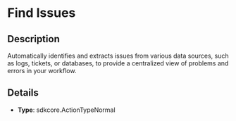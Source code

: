 
# Find Issues

## Description

Automatically identifies and extracts issues from various data sources, such as logs, tickets, or databases, to provide a centralized view of problems and errors in your workflow.

## Details

- **Type**: sdkcore.ActionTypeNormal
